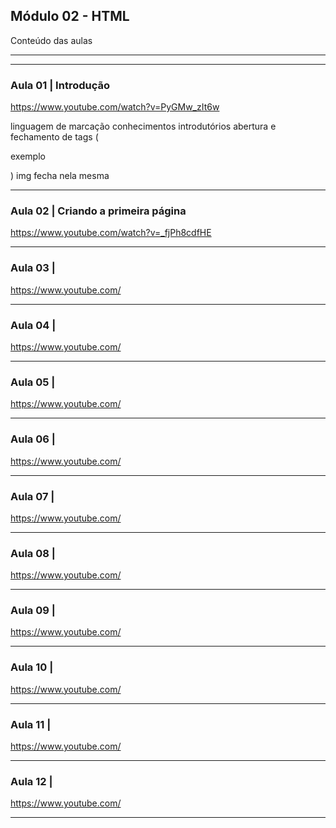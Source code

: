 ## Módulo 02 - HTML
Conteúdo das aulas

_______________________________________________________________
_______________________________________________________________

### Aula 01 | Introdução
https://www.youtube.com/watch?v=PyGMw_zIt6w

linguagem de marcação
conhecimentos introdutórios
abertura e fechamento de tags (<p>exemplo</p>)
img fecha nela mesma

_______________________________________________________________


### Aula 02 | Criando a primeira página
https://www.youtube.com/watch?v=_fjPh8cdfHE



_______________________________________________________________


### Aula 03 | 
https://www.youtube.com/



_______________________________________________________________


### Aula 04 | 
https://www.youtube.com/



_______________________________________________________________


### Aula 05 | 
https://www.youtube.com/



_______________________________________________________________


### Aula 06 | 
https://www.youtube.com/



_______________________________________________________________


### Aula 07 | 
https://www.youtube.com/



_______________________________________________________________


### Aula 08 | 
https://www.youtube.com/



_______________________________________________________________


### Aula 09 | 
https://www.youtube.com/



_______________________________________________________________


### Aula 10 | 
https://www.youtube.com/



_______________________________________________________________


### Aula 11 | 
https://www.youtube.com/



_______________________________________________________________


### Aula 12 | 
https://www.youtube.com/



_______________________________________________________________
